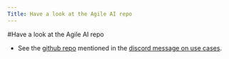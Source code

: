 ---Title: Have a look at the Agile AI repo---#Have a look at the Agile AI repo- See the [github repo](https://github.com/coentjo/agile-ai-in-pharo) mentioned in the [discord message on use cases](https://discord.com/channels/729445214812504107/739928427485986907/953606559110410250).